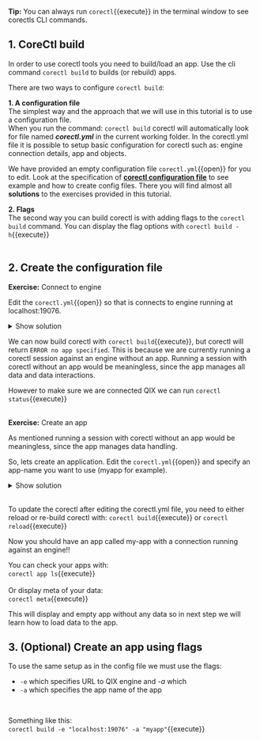 
**Tip:** You can always run `corectl`{{execute}} in the terminal window to see corectls CLI commands. 

## 1. CoreCtl build
In order to use corectl tools you need to build/load an app. Use the cli command `corectl build` to builds (or rebuild) apps. <br>

There are two ways to configure `corectl build`:
<br>

**1. A configuration file**
<br>The simplest way and the approach that we will use in this tutorial is to use a configuration file. <br>
When you run the command: `corectl build` corectl will automatically look for file named ***corectl.yml*** in the current working folder. In the corectl.yml file it is possible to setup basic configuration for corectl such as: engine connection details, app and objects. <br>

We have provided an empty configuration file `corectl.yml`{{open}} for you to edit. Look at the specification of [**corectl configuration file**](https://github.com/qlik-oss/corectl/blob/master/docs/corectl_config.md) to see example and how to create config files. There you will find almost all **solutions** to the exercises provided in this tutorial. 
<br>

**2. Flags**
<br>The second way you can build corectl is with adding flags to the `corectl build` command. You can display the flag options with `corectl build -h`{{execute}}   
<br>


## 2. Create the configuration file 

**Exercise:** Connect to engine
<br>

Edit the `corectl.yml`{{open}} so that is connects to engine running at localhost:19076. 

<details> <summary>Show solution</summary>
<p> 
<pre class="file" data-filename="corectl.yml" data-target="replace">engine: localhost:19076 # URL and port to running Qlik Associative Engine instance
</pre>
</p>
</details>  

 We can now build corectl with `corectl build`{{execute}}, but corectl will return `ERROR no app specified`. This is because we are currently running a corectl session against an engine without an app. Running a session with corectl without an app would be meaningless, since the app manages all data and data interactions.  <br>

However to make sure we are connected QIX we can run `corectl status`{{execute}} 
<br>
<br>

**Exercise:** Create an app

As mentioned running a session with corectl without an app would be meaningless, since the app manages data handling.  <br>

So, lets create an application. Edit the `corectl.yml`{{open}} and specify an app-name you want to use (myapp for example).

 <details> <summary>Show solution</summary>
 <p>
<pre class="file" data-filename="corectl.yml" data-target="append">app: myapp  # App name that the tool should open a session against.
</pre>

</p>
</details>

<br>

To update the corectl after editing the corectl.yml file, you need to either reload or re-build corectl with: `corectl build`{{execute}} or `corectl reload`{{execute}}

Now you should have an app called my-app with a connection running against an engine!!
<br>

You can check your apps with: <br>
`corectl app ls`{{execute}}
<br>
<br>
Or display meta of your data: <br>
`corectl meta`{{execute}}

This will display and empty app without any data so in next step we will learn how to load data to the app.

## 3. (Optional) Create an app using flags 

To use the same setup as in the config file we must use the flags:
 * `-e` which specifies URL to QIX engine and *-a* which  
 * `-a` which specifies the app name of the app 
<br>

Something like this: <br>
`corectl build -e "localhost:19076" -a "myapp"`{{execute}}

